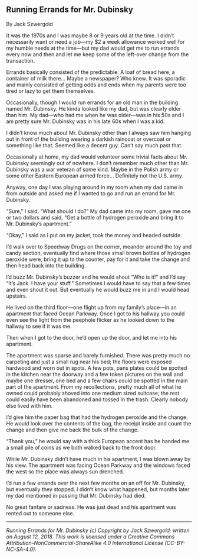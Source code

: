 ## Running Errands for Mr. Dubinsky

By Jack Szwergold

It was the 1970s and I was maybe 8 or 9 years old at the time. I didn’t necessarily want or need a job—my $2 a week allowance worked well for my humble needs at the time—but my dad would get me to run errands every now and then and let me keep some of the left-over change from the transaction.

Errands basically consisted of the predictable: A loaf of bread here, a container of milk there… Maybe a newspaper? Who knew. It was sporadic and mainly consisted of getting odds and ends when my parents were too tired or lazy to get them themselves.

Occasionally, though I would run errands for an old man in the building named Mr. Dubinsky. He kinda looked like my dad, but was clearly older than him. My dad—who had me when he was older—was in his 50s and I am pretty sure Mr. Dubinsky was in his late 60s when I was a kid.

I didn’t know much about Mr. Dubinsky other than I always saw him hanging out in front of the building wearing a darkish raincoat or overcoat or something like that. Seemed like a decent guy. Can’t say much past that.

Occasionally at home, my dad would volunteer some trivial facts about Mr. Dubinsky seemingly out of nowhere. I don’t remember much other than Mr. Dubinsky was a war veteran of some kind. Maybe in the Polish army or some other Eastern European armed force… Definitely not the U.S. army.

Anyway, one day I was playing around in my room when my dad came in from outside and asked me if I wanted to go and run an errand for Mr. Dubinsky.

“Sure,” I said. “What should I do?” My dad came into my room, gave me one or two dollars and said, “Get a bottle of hydrogen peroxide and bring it to Mr. Dubinsky’s apartment.”

“Okay,” I said as I put on my jacket, took the money and headed outside.

I’d walk over to Speedway Drugs on the corner, meander around the toy and candy section, eventually find where those small brown bottles of hydrogen peroxide were, bring it up to the counter, pay for it and take the change and then head back into the building.

I’d buzz Mr. Dubinsky’s buzzer and he would shout “Who is it!” and I’d say “It’s Jack. I have your stuff.” Sometimes I would have to say that a few times and even shout it out. But eventually he would buzz me in and I would head upstairs.

He lived on the third floor—one flight up from my family’s place—in an apartment that faced Ocean Parkway. Once I got to his hallway you could even see the light from the peephole flicker as he looked down to the hallway to see if it was me.

Then when I got to the door, he’d open up the door, and let me into his apartment.

The apartment was sparse and barely furnished. There was pretty much no carpeting and just a small rug near his bed; the floors were exposed hardwood and worn out in spots. A few pots, pans plates could be spotted in the kitchen near the doorway and a few token pictures on the wall and maybe one dresser, one bed and a few chairs could be spotted in the main part of the apartment. From my recollections, pretty much all of what he owned could probably shoved into one medium sized suitcase; the rest could easily have been abandoned and tossed in the trash. Clearly nobody else lived with him.

I’d give him the paper bag that had the hydrogen peroxide and the change. He would look over the contents of the bag, the receipt inside and count the change and then give me back the bulk of the change.

“Thank you,” he would say with a thick European accent has he handed me a small pile of coins as we both walked back to the front door.

While Mr. Dubinsky didn’t have much in his apartment, I was blown away by his view. The apartment was facing Ocean Parkway and the windows faced the west so the place was always sun drenched.

I’d run a few errands over the next few months on an off for Mr. Dubinsky, but eventually they stopped. I didn’t know what happened, but months later my dad mentioned in passing that Mr. Dubinsky had died.

No great fanfare or sadness. He was just dead and his apartment was rented out to someone else.

***

*Running Errands for Mr. Dubinsky (c) Copyright by Jack Szwergold; written on August 12, 2018. This work is licensed under a Creative Commons Attribution-NonCommercial-ShareAlike 4.0 International License (CC-BY-NC-SA-4.0).*